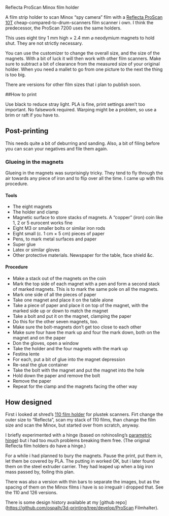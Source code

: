 Reflecta ProScan Minox film holder

A film strip holder to scan Minox “spy camera” film with a [Reflecta ProScan 10T](https://reflecta.de/en/products/detail/~id.734~nm.69/reflecta-ProScan-10T.html) cheap-compared-to-drum-scanners film scanner i own. I think the predecessor, the ProScan 7200 uses the same holders.

This uses eight tiny 1 mm high × 2.4 mm ⌀ neodymium magnets to hold shut. They are not strictly necessary.

You can use the customizer to change the overall size, and the size of the magnets. With a bit of luck it will then work with other film scanners. Make sure to subtract a bit of clearance from the measured size of your original holder. When you need a mallet to go from one picture to the next the thing is too big.

There are versions for other film sizes that i plan to publish soon.

##How to print

Use black to reduce stray light. PLA is fine, print settings aren’t too important. No falsework required. Warping might be a problem, so use a brim or raft if you have to.


## Post-printing

This needs quite a bit of deburring and sanding. Also, a bit of filing before you can scan your negatives and file them again.


### Glueing in the magnets

Glueing in the magnets was surprisingly tricky. They tend to fly through the air towards any piece of iron and to flip over all the time. I came up with this procedure.

#### Tools

* The eight magnets
* The holder and clamp
* Magnetic surface to store stacks of magnets. A “copper” (iron) coin like 1, 2 or 5 eurocent works fine
* Eight M3 or smaller bolts or similar iron rods
* Eight small (c. 1 cm × 5 cm) pieces of paper
* Pens, to mark metal surfaces and paper
* Super glue
* Latex or similar gloves
* Other protective materials. Newspaper for the table, face shield &c.

#### Procedure

* Make a stack out of the magnets on the coin
* Mark the top side of each magnet with a pen and form a second stack of marked magnets. This is to mark the same pole on all the magnets.
* Mark one side of all the pieces of paper
* Take one magnet and place it on the table alone
* Take a piece of paper and place it on top of the magnet, with the marked side up or down to match the magnet
* Take a bolt and put it on the magnet, clamping the paper
* Do this for the other seven magnets, too.
* Make sure the bolt-magnets don’t get too close to each other
* Make sure four have the mark up and four the mark down, both on the magnet and on the paper
* Don the gloves, open a window
* Take the holder and the four magnets with the mark up
* Festina lente
* For each, put a bit of glue into the magnet depression
* Re-seal the glue container
* Take the bolt with the magnet and put the magnet into the hole
* Hold down the paper and remove the bolt
* Remove the paper
* Repeat for the clamp and the magnets facing the other way


## How designed

First i looked at shred’s [110 film holder](https://www.thingiverse.com/thing:1328672) for plustek scanners. Firt change the outer size to “Reflecta”, scan my stack of 110 films, than change the film size and scan the Minox, but started over from scratch, anyway.

I briefly experimented with a hinge (based on rohinosling’s  [parametric hinge](https://www.thingiverse.com/thing:2187167)) but i had too much problems breaking them free. (The original Reflecta film holders do have a hinge.)

For a while i had planned to bury the magnets. Pause the print, put them in, let them be covered by PLA. The putting in worked OK, but i later found them on the steel extruder carrier. They had leaped up when a big iron mass passed by, foiling this plan.

There was also a version with thin bars to separate the images, but as the spacing of them on the Minox films i have is so irregualr i dropped that. See the 110 and 126 versions.

There is some design history available at my [github repo](https://github.com/ospalh/3d-printing/tree/develop/ProScan Filmhalter).
